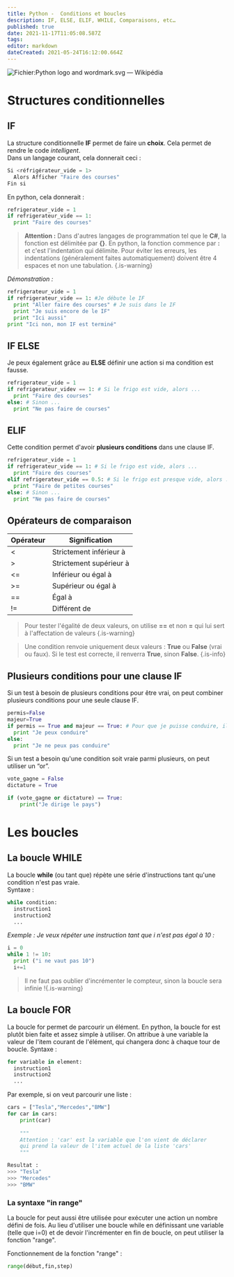 ```yaml
---
title: Python -  Conditions et boucles 
description: IF, ELSE, ELIF, WHILE, Comparaisons, etc…
published: true
date: 2021-11-17T11:05:08.587Z
tags: 
editor: markdown
dateCreated: 2021-05-24T16:12:00.664Z
---
```


![Fichier:Python logo and wordmark.svg — Wikipédia](https://upload.wikimedia.org/wikipedia/commons/thumb/f/f8/Python_logo_and_wordmark.svg/1200px-Python_logo_and_wordmark.svg.png)

# Structures conditionnelles

## IF

La structure conditionnelle **IF** permet de faire un **choix**. Cela permet de rendre le code *intelligent*.  
Dans un langage courant, cela donnerait ceci :

```python
Si <réfrigérateur_vide = 1>
  Alors Afficher "Faire des courses"
Fin si
```

En python, cela donnerait :

```python
refrigerateur_vide = 1
if refrigerateur_vide == 1:
  print "Faire des courses"
```

> **Attention :** Dans d'autres langages de programmation tel que le **C#**, la fonction est délimitée par **{}**. En python, la fonction commence par **:** et c'est l'indentation qui délimite.
> Pour éviter les erreurs, les indentations (généralement faites automatiquement) doivent être 4 espaces et non une tabulation.
{.is-warning}

*Démonstration :*

```python
refrigerateur_vide = 1
if refrigerateur_vide == 1: #Je débute le IF
  print "Aller faire des courses" # Je suis dans le IF
  print "Je suis encore de le IF"
  print "Ici aussi"
print "Ici non, mon IF est terminé"
```

## IF ELSE

Je peux également grâce au **ELSE** définir une action si ma condition est fausse.

```python
refrigerateur_vide = 1
if refrigerateur_videv == 1: # Si le frigo est vide, alors ...
  print "Faire des courses"
else: # Sinon ...
  print "Ne pas faire de courses"
```

## ELIF

Cette condition permet d'avoir **plusieurs conditions** dans une clause IF.

```python
refrigerateur_vide = 1
if refrigerateur_vide == 1: # Si le frigo est vide, alors ...
  print "Faire des courses"
elif refrigerateur_vide == 0.5: # Si le frigo est presque vide, alors ...
  print "Faire de petites courses"
else: # Sinon ...
  print "Ne pas faire de courses"
```

## Opérateurs de comparaison

| **Opérateur** | **Signification** |
| --- | --- |
| <   | Strictement inférieur à |
| \>  | Strictement supérieur à |
| <=  | Inférieur ou égal à |
| \>= | Supérieur ou égal à |
| \== | Égal à |
| !=  | Différent de |

> Pour tester l'égalité de deux valeurs, on utilise **\==** et non **\=** qui lui sert à l'affectation de valeurs
{.is-warning}

> Une condition renvoie uniquement deux valeurs : **True** ou **False** (vrai ou faux). Si le test est correcte, il renverra **True**, sinon **False**.
{.is-info}

## Plusieurs conditions pour une clause IF

Si un test à besoin de plusieurs conditions pour être vrai, on peut combiner plusieurs conditions pour une seule clause IF.

```python
permis=False
majeur=True
if permis == True and majeur == True: # Pour que je puisse conduire, il faut que j'ai mon permis et que je sois majeur
  print "Je peux conduire"
else:
  print "Je ne peux pas conduire"
```

Si un test a besoin qu'une condition soit vraie parmi plusieurs, on peut utiliser un “or”.

```python
vote_gagne = False
dictature = True

if (vote_gagne or dictature) == True:
    print("Je dirige le pays")
```

# Les boucles

## La boucle **WHILE**

La boucle **while** (ou tant que) répète une série d'instructions tant qu'une condition n'est pas vraie.  
Syntaxe :

```python
while condition:
  instruction1
  instruction2
  ...
```

*Exemple : Je veux répéter une instruction tant que i n'est pas égal à 10 :*

```python
i = 0
while 1 != 10:
  print ("i ne vaut pas 10")
  i+=1
```

> Il ne faut pas oublier d'incrémenter le compteur, sinon la boucle sera infinie !{.is-warning}

## La boucle **FOR**

La boucle for permet de parcourir un élément. En python, la boucle for est plutôt bien faite et assez simple à utiliser. On attribue à une variable la valeur de l'item courant de l'élément, qui changera donc à chaque tour de boucle. 
Syntaxe :
```python
for variable in element:
  instruction1
  instruction2
  ...
```

Par exemple, si on veut parcourir une liste :
```python
cars = ["Tesla","Mercedes","BMW"]
for car in cars: 
    print(car)
    
    """
    Attention : 'car' est la variable que l'on vient de déclarer
    qui prend la valeur de l'item actuel de la liste 'cars'
    """

Resultat :
>>> "Tesla"
>>> "Mercedes"
>>> "BMW"
```

### La syntaxe "in range"
La boucle for peut aussi être utilisée pour exécuter une action un nombre défini de fois. Au lieu d'utiliser une boucle while en définissant une variable (telle que i=0) et de devoir l'incrémenter en fin de boucle, on peut utiliser la fonction "range".

Fonctionnement de la fonction "range" :
```python
range(début,fin,step)
```

